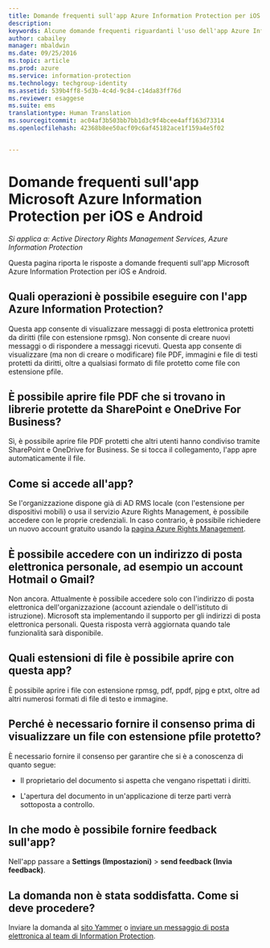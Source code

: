 ```yaml
---
title: Domande frequenti sull'app Azure Information Protection per iOS e Android | Azure Information Protection
description: 
keywords: Alcune domande frequenti riguardanti l'uso dell'app Azure Information Protection per iOS e Android
author: cabailey
manager: mbaldwin
ms.date: 09/25/2016
ms.topic: article
ms.prod: azure
ms.service: information-protection
ms.technology: techgroup-identity
ms.assetid: 539b4ff8-5d3b-4c4d-9c84-c14da83ff76d
ms.reviewer: esaggese
ms.suite: ems
translationtype: Human Translation
ms.sourcegitcommit: ac04af3b503bb7bb1d3c9f4bcee4aff163d73314
ms.openlocfilehash: 42368b8ee50acf09c6af45182ace1f159a4e5f02


---
```


# Domande frequenti sull'app Microsoft Azure Information Protection per iOS e Android

*Si applica a: Active Directory Rights Management Services, Azure Information Protection*

Questa pagina riporta le risposte a domande frequenti sull'app Microsoft Azure Information Protection per iOS e Android.

## Quali operazioni è possibile eseguire con l'app Azure Information Protection?

Questa app consente di visualizzare messaggi di posta elettronica protetti da diritti (file con estensione rpmsg). Non consente di creare nuovi messaggi o di rispondere a messaggi ricevuti. Questa app consente di visualizzare (ma non di creare o modificare) file PDF, immagini e file di testi protetti da diritti, oltre a qualsiasi formato di file protetto come file con estensione pfile. 

## È possibile aprire file PDF che si trovano in librerie protette da SharePoint e OneDrive For Business?

Sì, è possibile aprire file PDF protetti che altri utenti hanno condiviso tramite SharePoint e OneDrive for Business. Se si tocca il collegamento, l'app apre automaticamente il file. 

## Come si accede all'app?

Se l'organizzazione dispone già di AD RMS locale (con l'estensione per dispositivi mobili) o usa il servizio Azure Rights Management, è possibile accedere con le proprie credenziali. In caso contrario, è possibile richiedere un nuovo account gratuito usando la [pagina Azure Rights Management](https://portal.office.com/signup?sku=rms&ru=https%3A%2F%2Fportal.azurerms.com%2F%23%2Fdownload).

## È possibile accedere con un indirizzo di posta elettronica personale, ad esempio un account Hotmail o Gmail?

Non ancora. Attualmente è possibile accedere solo con l'indirizzo di posta elettronica dell'organizzazione (account aziendale o dell'istituto di istruzione). Microsoft sta implementando il supporto per gli indirizzi di posta elettronica personali. Questa risposta verrà aggiornata quando tale funzionalità sarà disponibile.

## Quali estensioni di file è possibile aprire con questa app?

È possibile aprire i file con estensione rpmsg, pdf, ppdf, pjpg e ptxt, oltre ad altri numerosi formati di file di testo e immagine.

## Perché è necessario fornire il consenso prima di visualizzare un file con estensione pfile protetto?

È necessario fornire il consenso per garantire che si è a conoscenza di quanto segue:

- Il proprietario del documento si aspetta che vengano rispettati i diritti.

- L'apertura del documento in un'applicazione di terze parti verrà sottoposta a controllo.

##  In che modo è possibile fornire feedback sull'app?

Nell'app passare a **Settings (Impostazioni)** > **send feedback (Invia feedback)**.


## La domanda non è stata soddisfatta. Come si deve procedere?

Inviare la domanda al [sito Yammer](http://www.yammer.com/AskIPTeam) o [inviare un messaggio di posta elettronica al team di Information Protection](mailto:askIPteam@microsoft.com?subject=Question%20about%20Azure%20Information%20Protection%20app).



<!--HONumber=Sep16_HO4-->



